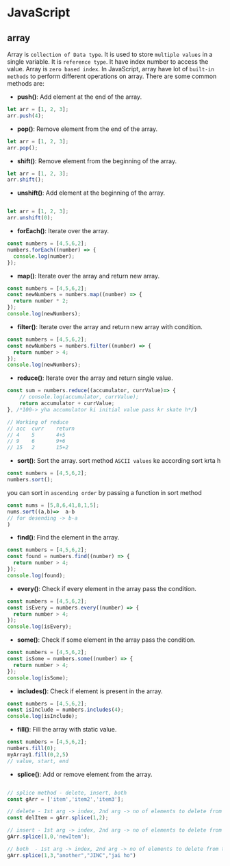 # JavaScript

## array 
Array is `collection of Data type`. It is used to store `multiple values` in a single variable. It is `reference type`. It have index number to access the value. Array is `zero based index`.
In JavaScript, array have lot of `built-in methods` to perform different operations on array. There are some common methods are:
- **push()**: Add element at the end of the array.
```javascript
let arr = [1, 2, 3];
arr.push(4);
```
- **pop()**: Remove element from the end of the array.
```javascript
let arr = [1, 2, 3];
arr.pop();
```
- **shift()**: Remove element from the beginning of the array.
```javascript
let arr = [1, 2, 3];
arr.shift();
```
- **unshift()**: Add element at the beginning of the array.
```javascript

let arr = [1, 2, 3];
arr.unshift(0);
```
- **forEach()**: Iterate over the array.
```javascript
const numbers = [4,5,6,2];
numbers.forEach((number) => {
  console.log(number);
});
```
- **map()**: Iterate over the array and return new array.
```javascript
const numbers = [4,5,6,2];
const newNumbers = numbers.map((number) => {
  return number * 2;
});
console.log(newNumbers);
```
- **filter()**: Iterate over the array and return new array with condition.
```javascript
const numbers = [4,5,6,2];
const newNumbers = numbers.filter((number) => {
  return number > 4;
});
console.log(newNumbers);
```
- **reduce()**: Iterate over the array and return single value.
```javascript
const sum = numbers.reduce((accumulator, currValue)=> {
    // console.log(accumulator, currValue);
    return accumulator + currValue;
}, /*100-> yha accumulator ki initial value pass kr skate h*/)

// Working of reduce
// acc  curr    return
// 4    5       4+5
// 9    6       9+6
// 15   2       15+2
```

- **sort()**: Sort the array. sort method `ASCII values` ke according sort krta h
```javascript
const numbers = [4,5,6,2];
numbers.sort();
```
you can sort in `ascending order` by passing a function in sort method
```javascript
const nums = [5,8,6,41,8,1,5];
nums.sort((a,b)=>  a-b
// for desending -> b-a
) 
```
- **find()**: Find the element in the array.
```javascript
const numbers = [4,5,6,2];
const found = numbers.find((number) => {
  return number > 4;
});
console.log(found);
```
- **every()**: Check if every element in the array pass the condition.
```javascript
const numbers = [4,5,6,2];
const isEvery = numbers.every((number) => {
  return number > 4;
});
console.log(isEvery);
```
- **some()**: Check if some element in the array pass the condition.
```javascript
const numbers = [4,5,6,2];
const isSome = numbers.some((number) => {
  return number > 4;
});
console.log(isSome);
```
- **includes()**: Check if element is present in the array.
```javascript
const numbers = [4,5,6,2];
const isInclude = numbers.includes(4);
console.log(isInclude);
```
- **fill()**: Fill the array with static value.
```javascript
const numbers = [4,5,6,2];
numbers.fill(0);
myArray1.fill(0,2,5)
// value, start, end
```
- **splice()**: Add or remove element from the array.
```javascript

// splice method - delete, insert, both
const gArr = ['item','item2','item3'];

// delete - 1st arg -> index, 2nd arg -> no of elements to delete from that index 
const delItem = gArr.splice(1,2);

// insert - 1st arg -> index, 2nd arg -> no of elements to delete from that index, 3rd arg -> new element
gArr.splice(1,0,'newItem');

// both  - 1st arg -> index, 2nd arg -> no of elements to delete from that index, 3rd arg -> new element
gArr.splice(1,3,"another","JINC","jai ho")
```

